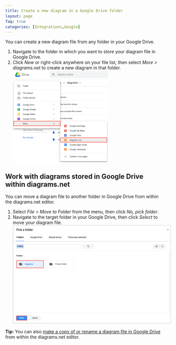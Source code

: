 ```yaml
---
title: Create a new diagram in a Google Drive folder
layout: page
faq: true
categories: [Integrations,Google]
---
```


You can create a new diagram file from any folder in your Google Drive.

1. Navigate to the folder in which you want to store your diagram file in Google Drive.
2. Click _New_ or right-click anywhere on your file list, then select _More > diagrams.net_ to create a new diagram in that folder.
<br /><img src="/assets/img/blog/google-drive-new-diagram.png" style="width=100%;max-width:300px;height:auto;" alt="Create a new diagram from within Google Drive">

## Work with diagrams stored in Google Drive within diagrams.net

You can move a diagram file to another folder in Google Drive from within the diagrams.net editor. 

1. Select _File > Move to Folder_ from the menu, then click _No, pick folder_. 
2. Navigate to the target folder in your Google Drive, then click _Select_ to move your diagram file.
<br /><img src="/assets/img/blog/google-drive-move-diagram-select-folder.png" style="width=100%;max-width:500px;height:auto;" alt="Navigate to and select  different folder to move your diagram file to in Google Drive">

**Tip:** You can also [make a copy of or rename a diagram file in Google Drive](/doc/faq/google-drive-rename-copy-move-diagrams.html) from within the diagrams.net editor.